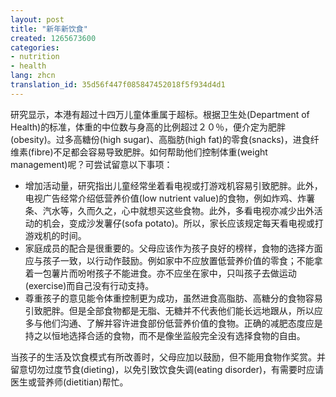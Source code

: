 ```yaml
---
layout: post
title: "新年新饮食"
created: 1265673600
categories:
- nutrition
- health
lang: zhcn
translation_id: 35d56f447f085847452018f5f934d4d1
---
```

<!--break-->
<p>研究显示，本港有超过十四万儿童体重属于超标。根据卫生处(Department of Health)的标准，体重的中位数与身高的比例超过２０％，便介定为肥胖(obesity)。过多高糖份(high sugar)、高脂肪(high fat)的零食(snacks)，进食纤维素(fibre)不足都会容易导致肥胖。如何帮助他们控制体重(weight management)呢？可尝试留意以下事项：</p>

<ul>
<li>增加活动量，研究指出儿童经常坐着看电视或打游戏机容易引致肥胖。此外，电视广告经常介绍低营养价值(low nutrient value)的食物，例如炸鸡、炸薯条、汽水等，久而久之，心中就想买这些食物。此外，多看电视亦减少出外活动的机会，变成沙发薯仔(sofa potato)。所以，家长应该规定每天看电视或打游戏机的时间。 </li>

<li>家庭成员的配合是很重要的。父母应该作为孩子良好的榜样，食物的选择方面应与孩子一致，以行动作鼓励。例如家中不应放置低营养价值的零食；不能拿着一包薯片而吩咐孩子不能进食。亦不应坐在家中，只叫孩子去做运动(exercise)而自己没有行动支持。 </li>

<li>尊重孩子的意见能令体重控制更为成功，虽然进食高脂肪、高糖分的食物容易引致肥胖。但是全部食物都是无脂、无糖并不代表他们能长远地跟从，所以应多与他们沟通、了解并容许进食部份低营养价值的食物。正确的减肥态度应是持之以恒地选择合适的食物，而不是像坐监般完全没有选择食物的自由。 </li>
</ul>

<p>当孩子的生活及饮食模式有所改善时，父母应加以鼓励，但不能用食物作奖赏。并留意切勿过度节食(dieting)，以免引致饮食失调(eating disorder)，有需要时应请医生或营养师(dietitian)帮忙。 </p>
